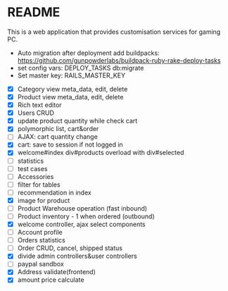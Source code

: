 # README

This is a web application that provides customisation services for gaming PC.

- Auto migration after deployment add buildpacks: https://github.com/gunpowderlabs/buildpack-ruby-rake-deploy-tasks
- set config vars: DEPLOY_TASKS db:migrate
- Set master key: RAILS_MASTER_KEY


- [x] Category view meta_data, edit, delete
- [x] Product view meta_data, edit, delete
- [x] Rich text editor
- [x] Users CRUD
- [x] update product quantity while check cart
- [x] polymorphic list, cart&order
- [ ] AJAX: cart quantity change
- [x] cart: save to session if not logged in
- [x] welcome#index div#products overload with div#selected
- [ ] statistics
- [ ] test cases
- [ ] Accessories
- [ ] filter for tables
- [ ] recommendation in index
- [x] image for product
- [ ] Product Warehouse operation (fast inbound)
- [ ] Product inventory - 1 when ordered (outbound)
- [x] welcome controller, ajax select components
- [ ] Account profile
- [ ] Orders statistics
- [ ] Order CRUD, cancel, shipped status
- [x] divide admin controllers&user controllers
- [ ] paypal sandbox
- [x] Address validate(frontend)
- [x] amount price calculate
